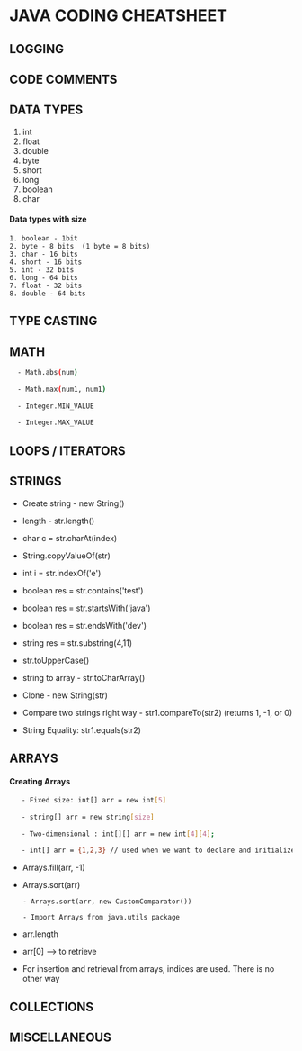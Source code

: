 
# JAVA CODING CHEATSHEET

## LOGGING

## CODE COMMENTS

## DATA TYPES
  1. int
  2. float
  3. double
  4. byte
  5. short
  6. long
  7. boolean
  8. char

  #### Data types with size
    1. boolean - 1bit
    2. byte - 8 bits  (1 byte = 8 bits)
    3. char - 16 bits
    4. short - 16 bits
    5. int - 32 bits
    6. long - 64 bits
    7. float - 32 bits
    8. double - 64 bits
  

## TYPE CASTING

## MATH
```sh
  - Math.abs(num)
  
  - Math.max(num1, num1)
  
  - Integer.MIN_VALUE
  
  - Integer.MAX_VALUE
```

## LOOPS / ITERATORS

## STRINGS
  - Create string - new String()
    
  - length - str.length()
    
  - char c = str.charAt(index)
    
  - String.copyValueOf(str)
    
  - int i = str.indexOf('e')
    
  - boolean res = str.contains('test')
    
  - boolean res = str.startsWith('java')
    
  - boolean res = str.endsWith('dev')
    
  - string res = str.substring(4,11)
    
  - str.toUpperCase()

  - string to array - str.toCharArray()

  - Clone - new String(str)

  - Compare two strings right way - str1.compareTo(str2) (returns 1, -1, or 0)

  - String Equality: str1.equals(str2)


## ARRAYS

  #### Creating Arrays
  ```sh
     - Fixed size: int[] arr = new int[5]
    
     - string[] arr = new string[size]
     
     - Two-dimensional : int[][] arr = new int[4][4];
     
     - int[] arr = {1,2,3} // used when we want to declare and initialize at the same time
  ```
  - Arrays.fill(arr, -1)


  - Arrays.sort(arr)
    
        - Arrays.sort(arr, new CustomComparator())
    
        - Import Arrays from java.utils package

  - arr.length

  - arr[0] --> to retrieve

  - For insertion and retrieval from arrays, indices are used. There is no other way

## COLLECTIONS


## MISCELLANEOUS



